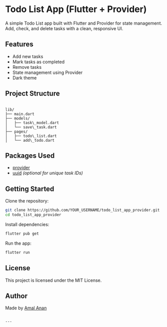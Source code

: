 # Todo List App (Flutter + Provider)

A simple Todo List app built with Flutter and Provider for state management.  
Add, check, and delete tasks with a clean, responsive UI.

## Features

- Add new tasks
- Mark tasks as completed
- Remove tasks
- State management using Provider
- Dark theme

## Project Structure

```

lib/
├── main.dart
├── models/
│   ├── task\_model.dart
│   └── save\_task.dart
├── pages/
│   ├── todo\_list.dart
│   └── add\_todo.dart

````

## Packages Used

- [provider](https://pub.dev/packages/provider)
- [uuid](https://pub.dev/packages/uuid) *(optional for unique task IDs)*

## Getting Started

Clone the repository:

```bash
git clone https://github.com/YOUR_USERNAME/todo_list_app_provider.git
cd todo_list_app_provider
````

Install dependencies:

```bash
flutter pub get
```

Run the app:

```bash
flutter run
```

## License

This project is licensed under the MIT License.

## Author

Made by [Amal Anan](https://github.com/amalanan/)

```

---

